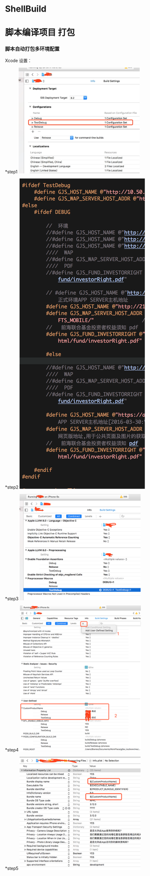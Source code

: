 ShellBuild
==========
# 脚本编译项目 打包
### 脚本自动打包多环境配置

Xcode 设置：

*step1
     <img src=https://github.com/Blavtes/ShellBuild/blob/master/step1.png width=400>

*step2
     <img src=https://github.com/Blavtes/ShellBuild/blob/master/step2.png >

*step3
     <img src=https://github.com/Blavtes/ShellBuild/blob/master/step3.png width=400>

*step4
     <img src=https://github.com/Blavtes/ShellBuild/blob/master/step4.png width=400>

*step5
     <img src=https://github.com/Blavtes/ShellBuild/blob/master/step5.png width=400>
